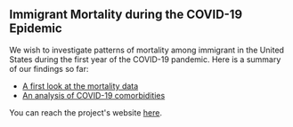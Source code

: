 ## Immigrant Mortality during the COVID-19 Epidemic

We wish to investigate patterns of mortality among immigrant in the United States during the first year of the COVID-19 pandemic. Here is a summary of our findings so far:

- <a href="R/visualizeMortData.html">A first look at the mortality data</a>
- <a href="R/createComorbTable.html">An analysis of COVID-19 comorbidities</a>

You can reach the project's website [here](https://eugeniopaglino.github.io/immigrant-mortality/).
